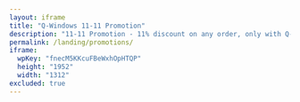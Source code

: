 ```yaml
---
layout: iframe
title: "Q-Windows 11-11 Promotion"
description: "11-11 Promotion - 11% discount on any order, only with Q-Windows Malaysia"
permalink: /landing/promotions/
iframe:
  wpKey: "fnecM5KKcuFBeWxhOpHTQP"
  height: "1952"
  width: "1312"
excluded: true
---
```


